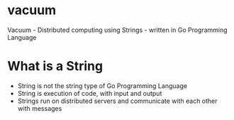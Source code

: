 # vacuum
Vacuum - Distributed computing using Strings - written in Go Programming Language

# What is a String
* String is not the string type of Go Programming Language
* String is execution of code, with input and output
* Strings run on distributed servers and communicate with each other with messages
